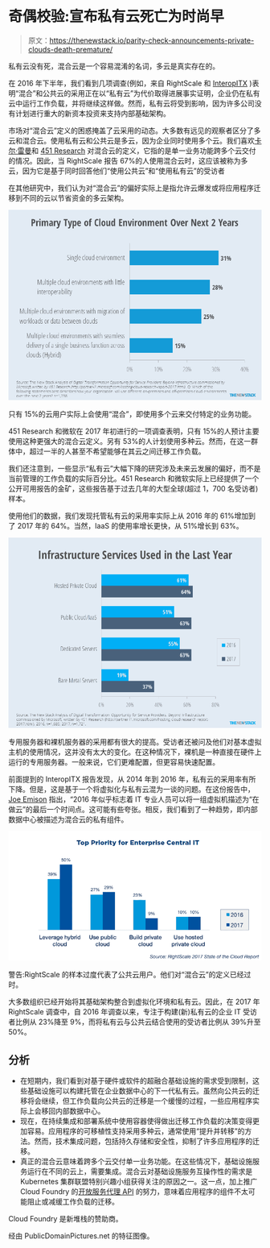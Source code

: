 # 奇偶校验:宣布私有云死亡为时尚早

> 原文：<https://thenewstack.io/parity-check-announcements-private-clouds-death-premature/>

私有云没有死，混合云是一个容易混淆的名词，多云是真实存在的。

在 2016 年下半年，我们看到几项调查(例如，来自 RightScale 和 [InteropITX](http://reg.interop.com/inlv17-stateofcloud) )表明“混合”和公共云的采用正在以“私有云”为代价取得进展事实证明，企业仍在私有云中运行工作负载，并将继续这样做。然而，私有云将受到影响，因为许多公司没有计划进行重大的新资本投资来支持内部基础架构。

市场对“混合云”定义的困惑掩盖了云采用的动态。大多数有远见的观察者区分了多云和混合云。使用私有云和公共云是多云，因为企业同时使用多个云。我们喜欢[卡尔·雷曼](https://www.linkedin.com/in/carllehmann/)和 [451 Research](https://451research.com/) 对混合云的定义，它指的是单一业务功能跨多个云交付的情况。因此，当 RightScale 报告 67%的人使用混合云时，这应该被称为多云，因为它是基于同时回答他们“使用公共云”和“使用私有云”的受访者

在其他研究中，我们认为对“混合云”的偏好实际上是指允许云爆发或将应用程序迁移到不同的云以节省资金的多云架构。

![](img/26714324ce9c25bc222fba5a6fa3353c.png)

只有 15%的云用户实际上会使用“混合”，即使用多个云来交付特定的业务功能。

451 Research 和微软在 2017 年初进行的一项调查表明，只有 15%的人预计主要使用这种更强大的混合云定义。另有 53%的人计划使用多种云。然而，在这一群体中，超过一半的人甚至不希望能够在其云之间迁移工作负载。

我们还注意到，一些显示“私有云”大幅下降的研究涉及未来云发展的偏好，而不是当前管理的工作负载的实际百分比。451 Research 和微软实际上已经提供了一个公开可用报告的金矿，这些报告基于过去几年的大型全球(超过 1，700 名受访者)样本。

使用他们的数据，我们发现托管私有云的采用率实际上从 2016 年的 61%增加到了 2017 年的 64%。当然，IaaS 的使用率增长更快，从 51%增长到 63%。

![](img/7042c96ab126839704ad8327028e20ff.png)

专用服务器和裸机服务器的采用都有很大的提高。受访者还被问及他们对基本虚拟主机的使用情况，这并没有太大的变化。在这种情况下，裸机是一种直接在硬件上运行的专用服务器。一般来说，它们更难配置，但更容易快速配置。

前面提到的 InteropITX 报告发现，从 2014 年到 2016 年，私有云的采用率有所下降。但是，这是基于一个将虚拟化与私有云混为一谈的问题。在这份报告中， [Joe Emison](https://twitter.com/JoeEmison) 指出，“2016 年似乎标志着 IT 专业人员可以将一组虚拟机描述为“在做云”的最后一个时间点。这可能有些夸张。相反，我们看到了一种趋势，即内部数据中心被描述为混合云的私有组件。

![](img/96a66a4cc2840eb8efcf2ef2acc68831.png)

警告:RightScale 的样本过度代表了公共云用户。他们对“混合云”的定义已经过时。

大多数组织已经开始将其基础架构整合到虚拟化环境和私有云。因此，在 2017 年 RightScale 调查中，自 2016 年调查以来，专注于构建(新)私有云的企业 IT 受访者比例从 23%降至 9%，而将私有云与公共云结合使用的受访者比例从 39%升至 50%。

## 分析

*   在短期内，我们看到对基于硬件或软件的超融合基础设施的需求受到限制，这些基础设施可以构建托管在企业数据中心的下一代私有云。虽然向公共云的迁移将会继续，但工作负载向公共云的迁移是一个缓慢的过程，一些应用程序实际上会移回内部数据中心。
*   现在，在持续集成和部署系统中使用容器使得做出迁移工作负载的决策变得更加容易。应用程序的可移植性支持采用多种云，通常使用“提升并转移”的方法。然而，技术集成问题，包括持久存储和安全性，抑制了许多应用程序的迁移。
*   真正的混合云意味着跨多个云交付单一业务功能。在这些情况下，基础设施服务运行在不同的云上，需要集成。混合云对基础设施服务互操作性的需求是 Kubernetes 集群联盟特别兴趣小组获得关注的原因之一。这一点，加上推广 Cloud Foundry 的[开放服务代理 API](https://www.openservicebrokerapi.org/) 的努力，意味着应用程序的组件不太可能阻止或减缓工作负载的迁移。

Cloud Foundry 是新堆栈的赞助商。

经由 PublicDomainPictures.net 的特征图像。

<svg xmlns:xlink="http://www.w3.org/1999/xlink" viewBox="0 0 68 31" version="1.1"><title>Group</title> <desc>Created with Sketch.</desc></svg>